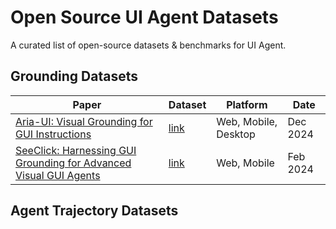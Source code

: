 # Open Source UI Agent Datasets

A curated list of open-source datasets & benchmarks for UI Agent.

## Grounding Datasets

| Paper                                                                                  | Dataset  | Platform | Date     |
|----------------------------------------------------------------------------------------| --- |----------|----------|
| [Aria-UI: Visual Grounding for GUI Instructions](https://www.arxiv.org/abs/2412.16256) | [link](https://huggingface.co/datasets/Aria-UI/Aria-UI_Data) | Web, Mobile, Desktop | Dec 2024 |
| [SeeClick: Harnessing GUI Grounding for Advanced Visual GUI Agents](https://arxiv.org/abs/2401.10935)                  | [link](https://github.com/njucckevin/SeeClick/blob/main/readme_data.md) | Web, Mobile | Feb 2024 |




## Agent Trajectory Datasets

